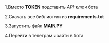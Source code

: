 1.Вместо **TOKEN** подставить *API-ключ* бота

2.Скачать все библиотеки из **requirements.txt**

3.Запустить файл **MAIN.PY** 

4.Перейти в телеграм и зайти в бота

